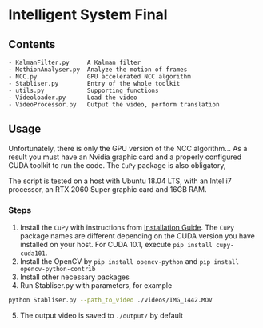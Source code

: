 # Intelligent System Final
## Contents
```
- KalmanFilter.py     A Kalman filter 
- MothionAnalyser.py  Analyze the motion of frames
- NCC.py              GPU accelerated NCC algorithm
- Stabliser.py        Entry of the whole toolkit
- utils.py            Supporting functions
- Videoloader.py      Load the video
- VideoProcessor.py   Output the video, perform translation
```
## Usage
Unfortunately, there is only the GPU version of the NCC algorithm... As a result you must have an Nvidia  graphic card and a properly configured CUDA toolkit to run the code. The `CuPy` package is also obligatory,

The script is tested on a host with Ubuntu 18.04 LTS, with an Intel i7 processor, an RTX 2060 Super graphic card and 16GB RAM.

### Steps
1. Install the `CuPy` with instructions from [Installation Guide](https://docs-cupy.chainer.org/en/stable/install.html). The `CuPy` package names are different depending on the CUDA version you have installed on your host. For CUDA 10.1, execute `pip install cupy-cuda101`.
2. Install the OpenCV by `pip install opencv-python` and `pip install opencv-python-contrib`
3. Install other necessary packages
4. Run Stabliser.py with parameters, for example
```bash
python Stabliser.py --path_to_video ./videos/IMG_1442.MOV
```
5. The output video is saved to `./output/` by default